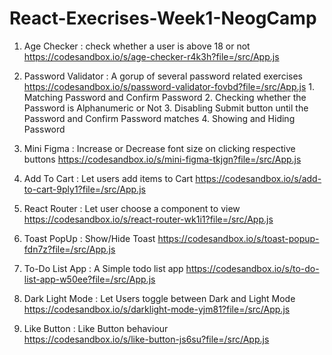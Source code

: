 # React-Execrises-Week1-NeogCamp

1. Age Checker : check whether a user is above 18 or not 
                 https://codesandbox.io/s/age-checker-r4k3h?file=/src/App.js

2. Password Validator : A gorup of several password related exercises 
                        https://codesandbox.io/s/password-validator-fovbd?file=/src/App.js
                        1. Matching Password and Confirm Password
                        2. Checking whether the Password is Alphanumeric or Not
                        3. Disabling Submit button until the Password and Confirm Password matches
                        4. Showing and Hiding Password
                        
3. Mini Figma : Increase or Decrease font size on clicking respective buttons
               https://codesandbox.io/s/mini-figma-tkjgn?file=/src/App.js
               
4. Add To Cart : Let users add items to Cart 
                 https://codesandbox.io/s/add-to-cart-9ply1?file=/src/App.js

5. React Router : Let user choose a component to view
                  https://codesandbox.io/s/react-router-wk1i1?file=/src/App.js

6. Toast PopUp : Show/Hide Toast
                 https://codesandbox.io/s/toast-popup-fdn7z?file=/src/App.js
                 
7. To-Do List App : A Simple todo list app
                    https://codesandbox.io/s/to-do-list-app-w50ee?file=/src/App.js
                    
8. Dark Light Mode : Let Users toggle between Dark and Light Mode                    
                     https://codesandbox.io/s/darklight-mode-yjm81?file=/src/App.js
                     
9. Like Button : Like Button behaviour                     
                 https://codesandbox.io/s/like-button-js6su?file=/src/App.js
